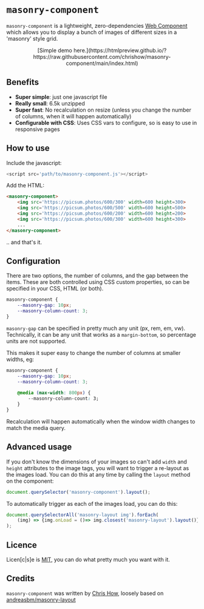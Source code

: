 # `masonry-component`

`masonry-component` is a lightweight, zero-dependencies [Web Component](https://developer.mozilla.org/en-US/docs/Web/API/Web_components) which allows you to display a bunch of images of different sizes in a 'masonry' style grid. 

<p align="center">[Simple demo here.](https://htmlpreview.github.io/?https://raw.githubusercontent.com/chrishow/masonry-component/main/index.html)</p>

## Benefits

 - **Super simple**: just one javascript file
 - **Really small**: 6.5k unzipped
 - **Super fast**: No recalculation on resize (unless you change the number of columns, when it will happen automatically)
 - **Configurable with CSS**: Uses CSS vars to configure, so is easy to use in responsive pages
 
 ## How to use
 Include the javascript:
 ```javascript
 <script src='path/to/masonry-component.js'></script>
 ```
Add the HTML:
```html
<masonry-component>
	<img src='https://picsum.photos/600/300' width=600 height=300>
	<img src='https://picsum.photos/600/500' width=600 height=500>
	<img src='https://picsum.photos/600/200' width=600 height=200>
	<img src='https://picsum.photos/600/300' width=600 height=300>
	...
</masonry-component>
```
.. and that's it. 

## Configuration
There are two options, the number of columns, and the gap between the items. These are both controlled using CSS custom properties, so can be specified in your CSS, HTML (or both). 
```css
masonry-component {
	--masonry-gap: 10px;
	--masonry-column-count: 3;
}
```
`masonry-gap` can be specified in pretty much any unit (px, rem, em, vw). Technically, it can be any unit that works as a `margin-bottom`, so percentage units are not supported. 

This makes it super easy to change the number of columns at smaller widths, eg:
```css
masonry-component {
	--masonry-gap: 10px;
	--masonry-column-count: 3;
	
	@media (max-width: 800px) {
		--masonry-column-count: 3;
	}
}
```
Recalculation will happen automatically when the window width changes to match the media query.  

## Advanced usage
If you don't know the dimensions of your images so can't add `width` and `height` attributes to the image tags, you will want to trigger a re-layout as the images load. You can do this at any time by calling the `layout` method on the component:
```javascript
document.querySelector('masonry-component').layout();
```
To automatically trigger as each of the images load, you can do this:
```javascript
document.querySelectorAll('masonry-layout img').forEach(
	(img) => {img.onLoad = ()=> img.closest('masonry-layout').layout()}
);
```
## Licence
Licen[c|s]e is [MIT](https://opensource.org/license/mit/), you can do what pretty much you want with it. 

## Credits
`masonry-component` was written by [Chris How](https://github.com/chrishow/), loosely based on [andreasbm/masonry-layout](https://github.com/andreasbm/masonry-layout)